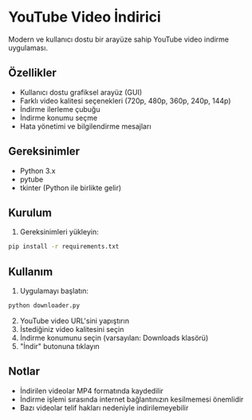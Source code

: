 # YouTube Video İndirici

Modern ve kullanıcı dostu bir arayüze sahip YouTube video indirme uygulaması.

## Özellikler
- Kullanıcı dostu grafiksel arayüz (GUI)
- Farklı video kalitesi seçenekleri (720p, 480p, 360p, 240p, 144p)
- İndirme ilerleme çubuğu
- İndirme konumu seçme
- Hata yönetimi ve bilgilendirme mesajları

## Gereksinimler
- Python 3.x
- pytube
- tkinter (Python ile birlikte gelir)

## Kurulum
1. Gereksinimleri yükleyin:
```bash
pip install -r requirements.txt
```

## Kullanım
1. Uygulamayı başlatın:
```bash
python downloader.py
```

2. YouTube video URL'sini yapıştırın
3. İstediğiniz video kalitesini seçin
4. İndirme konumunu seçin (varsayılan: Downloads klasörü)
5. "İndir" butonuna tıklayın

## Notlar
- İndirilen videolar MP4 formatında kaydedilir
- İndirme işlemi sırasında internet bağlantınızın kesilmemesi önemlidir
- Bazı videolar telif hakları nedeniyle indirilemeyebilir
